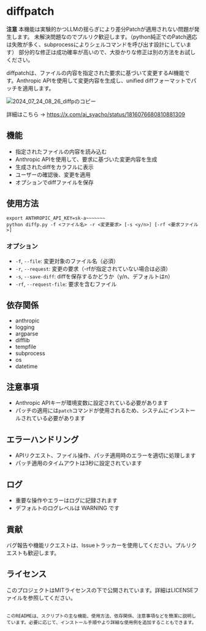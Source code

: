 # diffpatch

**注意** 
本機能は実験的かつLLMの揺らぎにより差分Patchが適用されない問題が発生します。
未解決問題なのでプルリク歓迎します。（python純正でのPatch適応は失敗が多く、subprocessによりシェルコマンドを呼び出す設計にしています）
部分的な修正は成功確率が高いので、大掛かりな修正は別の方法をお試しください。

diffpatchは、ファイルの内容を指定された要求に基づいて変更するAI機能です。Anthropic APIを使用して変更内容を生成し、unified diffフォーマットでパッチを適用します。

![2024_07_24_08_26_diffpのコピー](https://github.com/user-attachments/assets/c33c9279-4c2e-4d06-b2c3-8825a93682e0)



詳細はこちら → https://x.com/ai_syacho/status/1816076680810881309


## 機能

- 指定されたファイルの内容を読み込む
- Anthropic APIを使用して、要求に基づいた変更内容を生成
- 生成されたdiffをカラフルに表示
- ユーザーの確認後、変更を適用
- オプションでdiffファイルを保存

## 使用方法

```
export ANTHROPIC_API_KEY=sk-a~~~~~~~ 
python diffp.py -f <ファイル名> -r <変更要求> [-s <y/n>] [-rf <要求ファイル>]
```

### オプション

- `-f`, `--file`: 変更対象のファイル名（必須）
- `-r`, `--request`: 変更の要求（-rfが指定されていない場合は必須）
- `-s`, `--save-diff`: diffを保存するかどうか（y/n、デフォルトはn）
- `-rf`, `--request-file`: 要求を含むファイル

## 依存関係

- anthropic
- logging
- argparse
- difflib
- tempfile
- subprocess
- os
- datetime

## 注意事項

- Anthropic APIキーが環境変数に設定されている必要があります
- パッチの適用には`patch`コマンドが使用されるため、システムにインストールされている必要があります

## エラーハンドリング

- APIリクエスト、ファイル操作、パッチ適用時のエラーを適切に処理します
- パッチ適用のタイムアウトは3秒に設定されています

## ログ

- 重要な操作やエラーはログに記録されます
- デフォルトのログレベルは WARNING です

## 貢献

バグ報告や機能リクエストは、Issueトラッカーを使用してください。プルリクエストも歓迎します。

## ライセンス

このプロジェクトはMITライセンスの下で公開されています。詳細はLICENSEファイルを参照してください。
```

このREADMEは、スクリプトの主な機能、使用方法、依存関係、注意事項などを簡潔に説明しています。必要に応じて、インストール手順やより詳細な使用例を追加することもできます。
